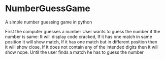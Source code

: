 # NumberGuessGame
A simple number guessing game in python


First the computer guesses a number 
User wants to guess the number
if the number is same: It will display code cracked, 
If it has one match in same position it will show match, 
If it has one match but in different position then it will show close, 
If it does not contain any of the intended digits then it will show nope.
Until the user finds a match he has to guess the number
